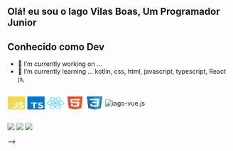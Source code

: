 ## Olá! eu sou o Iago Vilas Boas, Um Programador Junior 

## Conhecido como Dev 

- 🔭 I’m currently working on ...
- 🌱 I’m currently learning ... kotlin, css, html, javascript, typescript, React js, 

<div style="display: inline_block"><br>
  <img align="center" alt="iago-Js" height="30" width="40" src="https://raw.githubusercontent.com/devicons/devicon/master/icons/javascript/javascript-plain.svg">
  <img align="center" alt="iago-Ts" height="30" width="40" src="https://raw.githubusercontent.com/devicons/devicon/master/icons/typescript/typescript-plain.svg">
  <img align="center" alt="iGO-React" height="30" width="40" src="https://raw.githubusercontent.com/devicons/devicon/master/icons/react/react-original.svg">
  <img align="center" alt="iago-HTML" height="30" width="40" src="https://raw.githubusercontent.com/devicons/devicon/master/icons/html5/html5-original.svg">
  <img align="center" alt="iago-CSS" height="30" width="40" src="https://raw.githubusercontent.com/devicons/devicon/master/icons/css3/css3-original.svg">
  <img align="center" alt="iago-vue.js" height="30" width="40" src="https://raw.githubusercontent.com/devicons/devicon/master/icons/vue.js/vue.js-original.svg">

</div>
  
  ##
 
<div> 
  <a href="https://instagram.com/__iago_freitas" target="_blank"><img src="https://img.shields.io/badge/-Instagram-%23E4405F?style=for-the-badge&logo=instagram&logoColor=white" target="_blank"></a>
 <a href="https://discord.gg/wagxzStdcR" target="_blank"><img src="https://img.shields.io/badge/Discord-7289DA?style=for-the-badge&logo=discord&logoColor=white" target="_blank"></a> 
  <a href = "mailto:wq"><img src="https://img.shields.io/badge/-Gmail-%23333?style=for-the-badge&logo=gmail&logoColor=white" target="_blank"></a>
  
</div>

-->
